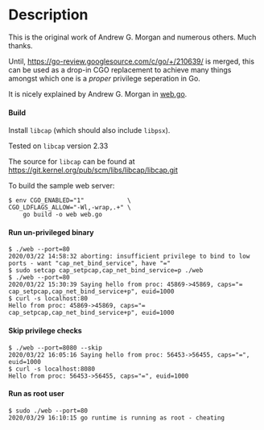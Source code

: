 # Description

This is the original work of Andrew G. Morgan and numerous others. Much thanks.

Until, https://go-review.googlesource.com/c/go/+/210639/ is merged, this can be used as a drop-in CGO replacement to 
achieve many things amongst which one is a *proper* privilege seperation in Go.

It is nicely explained by Andrew G. Morgan in [web.go](examples/web.go#L13).

#### Build

Install `libcap` (which should also include `libpsx`).

Tested on `libcap` version 2.33

The source for `libcap` can be found at https://git.kernel.org/pub/scm/libs/libcap/libcap.git

To build the sample web server:

```fish
$ env CGO_ENABLED="1"            \
CGO_LDFLAGS_ALLOW="-Wl,-wrap,.+" \
    go build -o web web.go
```

#### Run un-privileged binary

```fish
$ ./web --port=80
2020/03/22 14:58:32 aborting: insufficient privilege to bind to low ports - want "cap_net_bind_service", have "="
$ sudo setcap cap_setpcap,cap_net_bind_service=p ./web
$ ./web --port=80
2020/03/22 15:30:39 Saying hello from proc: 45869->45869, caps="= cap_setpcap,cap_net_bind_service+p", euid=1000
$ curl -s localhost:80
Hello from proc: 45869->45869, caps="= cap_setpcap,cap_net_bind_service+p", euid=1000
```

#### Skip privilege checks

```fish
$ ./web --port=8080 --skip
2020/03/22 16:05:16 Saying hello from proc: 56453->56455, caps="=", euid=1000
$ curl -s localhost:8080
Hello from proc: 56453->56455, caps="=", euid=1000
```

#### Run as root user
```fish
$ sudo ./web --port=80
2020/03/29 16:10:15 go runtime is running as root - cheating
```

